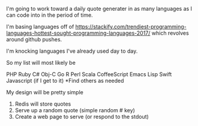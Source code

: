 I'm going to work toward a daily quote generater in as many languages as I can code into in the period of time.

I'm basing languages off of https://stackify.com/trendiest-programming-languages-hottest-sought-programming-languages-2017/ which revolves around github pushes.

I'm knocking languages I've already used day to day.

So my list will most likely be 

PHP
Ruby
C#
Obj-C
Go
R
Perl
Scala
CoffeeScript
Emacs Lisp
Swift
Javascript (if I get to it)
*Find others as needed

My design will be pretty simple
1) Redis will store quotes
2) Serve up a random quote (simple random # key)
3) Create a web page to serve (or respond to the stdout)


